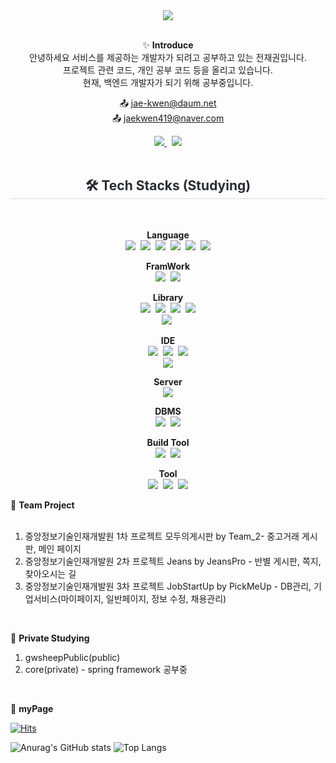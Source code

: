 
<div align="center">

<img src="https://capsule-render.vercel.app/api?type=rect&color=auto&height=120&text=jaegwon%20github&animation=fadeIn&fontColor=ffffff&fontSize=60" />

</div>

<br/>

<div align="center">
   
✨ **Introduce**<br/>
안녕하세요 서비스를 제공하는 개발자가 되려고 공부하고 있는 전재권입니다.<br/>
프로젝트 관련 코드, 개인 공부 코드 등을 올리고 있습니다.<br/>
현재, 백엔드 개발자가 되기 위해 공부중입니다.<br/>

📤 jae-kwen@daum.net<br/>
📤 jaekwen419@naver.com

</div>

<div align= "center">

<!--
<h2 style="border-bottom: 1px solid #d8dee4; color: #282d33;"> 🧑‍💻 Contact me </h2> <br> 
<img src="https://img.shields.io/badge/Notion-000000?style=flat&logo=Notion&logoColor=white"/>&nbsp;
-->

<a href="https://gw-sheep.tistory.com/">
   <img src="https://img.shields.io/badge/Tistory-000000?style=flat&logo=Tistory&logoColor=white"/>
</a>&nbsp;
<a href="https://gwsheep.github.io/">
   <img src="https://img.shields.io/badge/githubpages-222222?style=flat&logo=githubpages&logoColor=white"/>
</a>
      
</div>

<br/>

<div align="center">

<h2 style="border-bottom: 1px solid #d8dee4; color: #282d33;"> 🛠️ Tech Stacks (Studying) </h2> <br> 


**Language**<br/>
<img src="https://img.shields.io/badge/JAVA-3776AB?style=flat"/>&nbsp;
<img src="https://img.shields.io/badge/Javascript-F7DF1E?style=flat&logo=Javascript&logoColor=white"/>&nbsp;
<img src="https://img.shields.io/badge/HTML5-E34F26?style=flat&logo=HTML5&logoColor=white"/>&nbsp;
<img src="https://img.shields.io/badge/CSS3-1572B6?style=flat&logo=CSS3&logoColor=white"/>&nbsp;
<img src="https://img.shields.io/badge/JSP Servlet-3776AB?style=flat"/>&nbsp;
<img src="https://img.shields.io/badge/Python-3776AB?style=flat&logo=Python&logoColor=white"/><br/>

**FramWork**<br/>
<img src="https://img.shields.io/badge/Spring-6DB33F?style=flat&logo=Spring&logoColor=white"/>&nbsp;
<img src="https://img.shields.io/badge/Spring Boot-6DB33F?style=flat&logo=Spring Boot&logoColor=white"/><br/>

**Library**<br/>
<img src="https://img.shields.io/badge/JQuery-0769AD?style=flat&logo=jQuery&logoColor=white"/>&nbsp;
<img src="https://img.shields.io/badge/Ajax-3776AB?style=flat"/>&nbsp;
<img src="https://img.shields.io/badge/JSON-000000?style=flat&logo=JSON&logoColor=white"/>&nbsp;
<img src="https://img.shields.io/badge/Bootstrap-7952B3?style=flat&logo=Bootstrap&logoColor=white"/><br/>
<img src="https://img.shields.io/badge/thymeleaf-005F0F?style=flat&logo=thymeleaf&logoColor=white"/>&nbsp;

**IDE**<br/>
<img src="https://img.shields.io/badge/IntelliJ IDEA-000000?style=flat&logo=IntelliJ IDEA&logoColor=white"/>&nbsp;
<img src="https://img.shields.io/badge/Eclipse IDE-2C2255?style=flat&logo=Eclipse IDE&logoColor=white"/>&nbsp;
<img src="https://img.shields.io/badge/Visual Studio Code-007ACC?style=flat&logo=Visual Studio Code&logoColor=white"/><br/>
<img src="https://img.shields.io/badge/pycharm-000000?style=flat&logo=pycharm&logoColor=white"/><br/>

**Server**<br/>
<img src="https://img.shields.io/badge/Apache Tomcat-F8DC75?style=flat&logo=Apache Tomcat&logoColor=white"/><br/>

**DBMS**<br/>
<img src="https://img.shields.io/badge/Oracle-F80000?style=flat&logo=Oracle&logoColor=white"/>&nbsp;
<img src="https://img.shields.io/badge/MySQL-4479A1?style=flat&logo=MySQL&logoColor=white"/><br/>

**Build Tool**<br/>
<img src="https://img.shields.io/badge/Gradle-02303A?style=flat&logo=Gradle&logoColor=white"/>&nbsp;
<img src="https://img.shields.io/badge/Maven-C71A36?style=flat&logo=Apache Maven&logoColor=white"/><br/>

**Tool**<br/>
<img src="https://img.shields.io/badge/Slack-4A154B?style=flat&logo=Slack&logoColor=white"/>&nbsp;
<img src="https://img.shields.io/badge/Discord-5865F2?style=flat&logo=Discord&logoColor=white">&nbsp;
<img src="https://img.shields.io/badge/Figma-F24E1E?style=flat&logo=Figma&logoColor=white"/>


</div>
 
🌱 **Team Project**<br/><br/>
1. 중앙정보기술인재개발원 1차 프로젝트 모두의게시판 by Team_2- 중고거래 게시판, 메인 페이지<br/>
2. 중앙정보기술인재개발원 2차 프로젝트 Jeans by JeansPro - 반별 게시판, 쪽지, 찾아오시는 길<br/>
3. 중앙정보기술인재개발원 3차 프로젝트 JobStartUp by PickMeUp - DB관리, 기업서비스(마이페이지, 일반페이지, 정보 수정, 채용관리)<br/>

<!--
<br/>

🌱 **Private Project**<br/>
1.
-->

<br/>

🌱 **Private Studying** <br/>
1. gwsheepPublic(public)<br/>
2. core(private) - spring framework 공부중<br/>

<br/>

🔭 **myPage** <br/>

[![Hits](https://hits.seeyoufarm.com/api/count/incr/badge.svg?url=https%3A%2F%2Fgithub.com%2Fgwsheep%2Fhit-counter&count_bg=%233945C4&title_bg=%23555555&icon=github.svg&icon=&icon_color=%23E7E7E7&title=GitHub&edge_flat=false)](https://hits.seeyoufarm.com)<br/>

![Anurag's GitHub stats](https://github-readme-stats.vercel.app/api?username=gwsheep&show_icons=true&theme=vue) 
![Top Langs](https://github-readme-stats.vercel.app/api/top-langs/?username=gwsheep&layout=compact&theme=vue)
 
<!--
**gwsheep/gwsheep** is a ✨ _special_ ✨ repository because its `README.md` (this file) appears on your GitHub profile.
** https://docs.github.com/en 참고사이트

Here are some ideas to get you started:

- 🔭 I’m currently working on ...
- 🌱 I’m currently learning ...
- 👯 I’m looking to collaborate on ...
- 🤔 I’m looking for help with ...
- 💬 Ask me about ...
- 📫 How to reach me: ...
- 😄 Pronouns: ...
- ⚡ Fun fact: ...
-->
